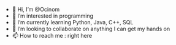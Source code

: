 - 👋 Hi, I’m @Ocinom
- 👀 I’m interested in programming
- 🌱 I’m currently learning Python, Java, C++, SQL
- 💞️ I’m looking to collaborate on anything I can get my hands on
- 📫 How to reach me : right here

<!---
Ocinom/Ocinom is a ✨ special ✨ repository because its `README.md` (this file) appears on your GitHub profile.
You can click the Preview link to take a look at your changes.
--->

